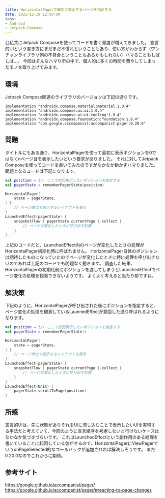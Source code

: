 ```yaml
---
title: HorizontalPagerで最初に表示するページを指定する
date: 2021-12-19 12:00:00
tags:
- Android
- Jetpack Compose
---
```


公私共にJetpack Composeを使ってコードを書く頻度が増えてきました。
宣言的UIという書き方にまだまだ不慣れということもあり、使い方がわからず（ワンチャンライブラリ側の不具合ということもあるかもしれない）ハマることもしばしば…。
今回はそんなハマり所の中で、個人的に多くの時間を費やしてしまったモノを取り上げてみます。

## 環境
Jetpack Compose関連のライブラリのバージョンは下記の通りです。

```
implementation "androidx.compose.material:material:1.0.4"
implementation "androidx.compose.ui:ui:1.0.4"
implementation "androidx.compose.ui:ui-tooling:1.0.4"
implementation "androidx.compose.foundation:foundation:1.0.4"
implementation "com.google.accompanist:accompanist-pager:0.20.0"
```

## 問題
タイトルにもある通り、HorizontalPagerを使って最初に表示ポジションを0ではなくnページ目を表示したいという要求がありました。
それに対してJetpack Composeを使ってコードを書いてみたのですがなかなか動かずハマりました。
問題となるコードは下記になります。

```kotlin
val position = 3// ここで初回表示したいポジションを指定する
val pagerState = rememberPagerState(position)

HorizontalPager(
    state = pagerState,
) {
    // ページ単位で表示するレイアウトを表示
}
LaunchedEffect(pagerState) {
    snapshotFlow { pagerState.currentPage }.collect {
        // ページが変化したときに呼び出す処理
    }
}
```

上記のコードだと、LaunchedEffect内のページが変化したときの処理がHorizontalPager初期化時に呼ばれません。
HorizontalPager自体のポジションは期待したものになっていたのでページが変化したときに特に処理を呼び出さないのであれば上記のコードでも問題なく動きます。
調査した結果、HorizontalPagerの初期化前にポジションを渡してしまうとLaunchedEffectでページ変化の処理を観測できないようです。
よくよく考えると当たり前ですね。

## 解決策
下記のように、HorizontalPagerが呼び出された後にポジションを指定すると、ページ変化の処理を観測しているLaunnedEffectが意図した通り呼ばれるようになります。

```kotlin
val position = 3// ここで初回表示したいポジションを指定する
val pagerState = rememberPagerState()

HorizontalPager(
    state = pagerState,
) {
    // ページ単位で表示するレイアウトを表示
}
LaunchedEffect(pagerState) {
    snapshotFlow { pagerState.currentPage }.collect {
        // ページが変化したときに呼び出す処理
    }
}
LaunchedEffect(Unit) {
    pagerState.scrollToPage(position)
}
```

## 所感
宣言的UIは、先に状態がありそれをUIに流し込むことで表示したいUIを実現する手法だと考えていて、今回のように宣言順序を考慮しないと行けないケースはなかなか気づきづらいです。
これはLaunchedEffectという副作用のある処理を書いていることに起因している気がするので、HorizontalPagerにViewPagerでいうonPageSelected的なコールバックが追加されれば解決しそうです。
まだ0.20.0なのでこれからに期待。

## 参考サイト
https://google.github.io/accompanist/pager/
https://google.github.io/accompanist/pager/#reacting-to-page-changes
